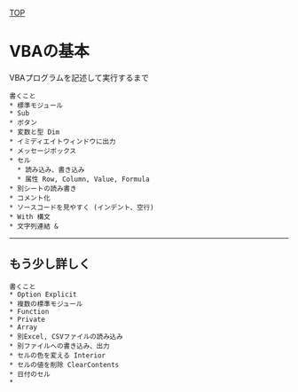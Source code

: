 [TOP](.)

# VBAの基本
VBAプログラムを記述して実行するまで

```
書くこと
* 標準モジュール
* Sub
* ボタン
* 変数と型 Dim
* イミディエイトウィンドウに出力
* メッセージボックス
* セル
  * 読み込み、書き込み
  * 属性 Row, Column, Value, Formula
* 別シートの読み書き
* コメント化
* ソースコードを見やすく (インデント、空行)
* With 構文
* 文字列連結 &
```


------------------


## もう少し詳しく

```
書くこと
* Option Explicit
* 複数の標準モジュール 
* Function
* Private
* Array
* 別Excel, CSVファイルの読み込み
* 別ファイルへの書き込み、出力
* セルの色を変える Interior
* セルの値を削除 ClearContents
* 日付のセル
* 
```

